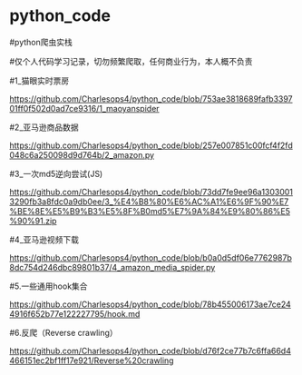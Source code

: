 # python_code

#python爬虫实栈

#仅个人代码学习记录，切勿频繁爬取，任何商业行为，本人概不负责

#1_猫眼实时票房

https://github.com/Charlesops4/python_code/blob/753ae3818689fafb339701ff0f502d0ad7ce9316/1_maoyanspider

#2_亚马逊商品数据

https://github.com/Charlesops4/python_code/blob/257e007851c00fcf4f2fd048c6a250098d9d764b/2_amazon.py

#3_一次md5逆向尝试(JS)

https://github.com/Charlesops4/python_code/blob/73dd7fe9ee96a13030013290fb3a8fdc0a9db0ee/3_%E4%B8%80%E6%AC%A1%E6%9F%90%E7%BE%8E%E5%B9%B3%E5%8F%B0md5%E7%9A%84%E9%80%86%E5%90%91.zip

#4_亚马逊视频下载

https://github.com/Charlesops4/python_code/blob/b0a0d5df06e7762987b8dc754d246dbc89801b37/4_amazon_media_spider.py

#5.一些通用hook集合

https://github.com/Charlesops4/python_code/blob/78b455006173ae7ce244916f652b77e122227795/hook.md

#6.反爬（Reverse crawling）

https://github.com/Charlesops4/python_code/blob/d76f2ce77b7c6ffa66d4466151ec2bf1ff17e921/Reverse%20crawling
